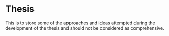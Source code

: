 # Thesis
This is to store some of the approaches and ideas attempted during the development of the thesis and should not be considered as comprehensive.
